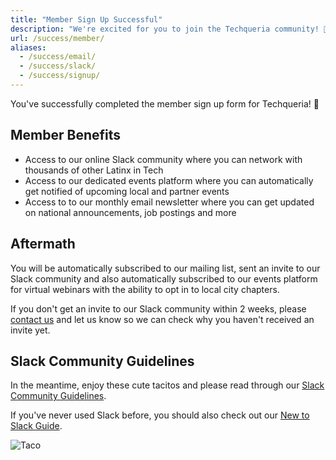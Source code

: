 ```yaml
---
title: "Member Sign Up Successful"
description: "We're excited for you to join the Techqueria community! 🎉"
url: /success/member/
aliases:
  - /success/email/
  - /success/slack/
  - /success/signup/
---
```


You've successfully completed the member sign up form for Techqueria! 📝

## Member Benefits

- Access to our online Slack community where you can network with thousands of other Latinx in Tech
- Access to our dedicated events platform where you can automatically get notified of upcoming local and partner events
- Access to to our monthly email newsletter where you can get updated on national announcements, job postings and more

## Aftermath

You will be automatically subscribed to our mailing list, sent an invite to our Slack community and also automatically subscribed to our events platform for virtual webinars with the ability to opt in to local city chapters.

If you don't get an invite to our Slack community within 2 weeks, please [contact us](/contact) and let us know so we can check why you haven't received an invite yet.

## Slack Community Guidelines

In the meantime, enjoy these cute tacitos and please read through our [Slack Community Guidelines](/communities/slack/).

If you've never used Slack before, you should also check out our [New to Slack Guide](/communities/slack/new-to-slack/).

<div class="mb-2"></div>

![Taco](https://media.giphy.com/media/pYCdxGyLFSwgw/source.gif)
